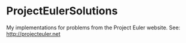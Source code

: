 ProjectEulerSolutions
=====================

My implementations for problems from the Project Euler website.  See: http://projecteuler.net

